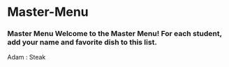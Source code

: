 # Master-Menu
### Master Menu Welcome to the Master Menu!  For each student, add your name and favorite dish to this list.
Adam : Steak
